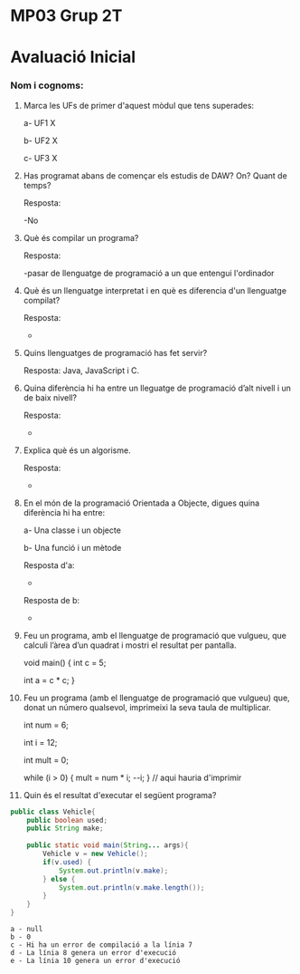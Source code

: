 # MP03 Grup 2T
# Avaluació Inicial

### Nom i cognoms:

1. Marca les UFs de primer d'aquest mòdul que tens superades:

    a- UF1 X

    b- UF2 X

    c- UF3 X

2. Has programat abans de començar els estudis de DAW? On? Quant de temps?

    Resposta: 
    
    
    -No


3. Què és compilar un programa?

    Resposta: 
    
    -pasar de llenguatge de programació a un que entengui l'ordinador

4. Què és un llenguatge interpretat i en què es diferencia d'un llenguatge compilat?

    Resposta:


    -

5. Quins llenguatges de programació has fet servir?

    Resposta: Java, JavaScript i C.


6. Quina diferència hi ha entre un lleguatge de programació d’alt nivell i un de baix nivell?

    Resposta: 


    -

7. Explica què és un algorisme.

    Resposta:


    -

8. En el món de la programació Orientada a Objecte, digues quina diferència hi ha entre:

    a- Una classe i un objecte

    b- Una funció i un mètode
    
    
    Resposta d'a:


    - 

    Resposta de b:


    -

9. Feu un programa, amb el llenguatge de programació que vulgueu, que calculi l’àrea d’un quadrat i mostri el resultat per pantalla.

    void main()
    {
    int c = 5;
    
    int a = c * c;
    }

9. Feu un programa (amb el llenguatge de programació que vulgueu) que, donat un número qualsevol, imprimeixi la seva taula de multiplicar.

    int num = 6;
    
    int i = 12;
    
    int mult = 0;
    
    while (i > 0)
    {
      mult = num * i;
      --i;
    }
    // aqui hauria d'imprimir

10. Quin és el resultat d'executar el següent programa?

```java
public class Vehicle{
    public boolean used;
    public String make;
    
    public static void main(String... args){
        Vehicle v = new Vehicle();
        if(v.used) {
            System.out.println(v.make);
        } else {
            System.out.println(v.make.length());
        }
    }
}
```

    a - null
    b - 0
    c - Hi ha un error de compilació a la línia 7
    d - La línia 8 genera un error d'execució
    e - La línia 10 genera un error d'execució
